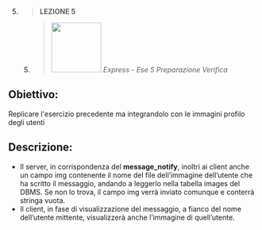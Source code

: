 5. > **LEZIONE 5**
     5. > *<img src="https://developerhowto.com/wp-content/uploads/2018/12/node-express-mocha-chai.png" style="width: 100px"></img>  Express - Ese 5 Preparazione Verifica*

## Obiettivo:
Replicare l'esercizio precedente ma integrandolo con le immagini profilo degli utenti

## Descrizione:
-  Il server, in corrispondenza del **message_notify**, inoltri ai client anche un campo img contenente il nome del file dell’immagine dell’utente che ha scritto il messaggio, 
andando a leggerlo nella tabella images del DBMS. Se non lo trova, il campo img verrà inviato comunque e conterrà stringa vuota.
- Il client, in fase di visualizzazione del messaggio, a fianco del nome dell’utente mittente, 
visualizzerà anche l’immagine di quell’utente.
